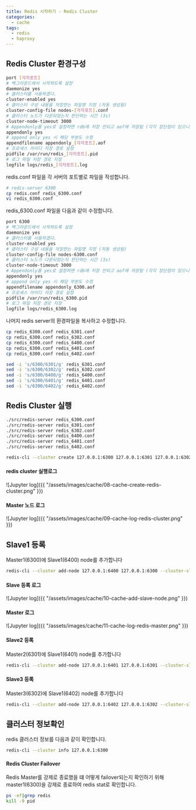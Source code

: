 ```yaml
---
title: Redis 시작하기 - Redis Cluster
categories:
  - cache 
tags:
  - redis
  - haproxy
---
```



## Redis Cluster 환경구성
```bash
port [각자포트]
# 백그라운드에서 시작하도록 설정
daemonize yes
# 클러스터를 사용하겠다.
cluster-enabled yes 
# 클러스터 구성 내용을 저장한는 파일명 지정 (자동 생성됨)
cluster-config-file nodes-[각자포트].conf 
# 클러스터 노드가 다운되었는지 판단하는 시간 (3s)
cluster-node-timeout 3000 
# Appendonly를 yes로 설정하면 rdb에 저장 안되고 aof에 저장됨 (각각 장단점이 있으니 해당 부분은 선택 사항)
appendonly yes 
# append only yes 시 해당 부분도 수정
appendfilename appendonly_[각자포트].aof 
# 프로세스 아이디 저장 경로 설정
pidfile /var/run/redis_[각자포트].pid
# 로그 파일 저장 경로 지정
logfile logs/redis_[각자포트].log
```
redis.conf 파일을 각 서버의 포트별로 파일을 작성합니다.
```bash
# redis-server 6300
cp redis.conf redis_6300.conf
vi redis_6300.conf
```
redis_6300.conf 파일을 다음과 같이 수정합니다.
```bash
port 6300
# 백그라운드에서 시작하도록 설정
daemonize yes
# 클러스터를 사용하겠다.
cluster-enabled yes 
# 클러스터 구성 내용을 저장한는 파일명 지정 (자동 생성됨)
cluster-config-file nodes-6300.conf 
# 클러스터 노드가 다운되었는지 판단하는 시간 (3s)
cluster-node-timeout 3000 
# Appendonly를 yes로 설정하면 rdb에 저장 안되고 aof에 저장됨 (각각 장단점이 있으니 해당 부분은 선택 사항)
appendonly yes 
# append only yes 시 해당 부분도 수정
appendfilename appendonly_6300.aof 
# 프로세스 아이디 저장 경로 설정
pidfile /var/run/redis_6300.pid
# 로그 파일 저장 경로 지정
logfile logs/redis_6300.log
```
나머지 redis server의 환경파일을 복사하고 수정합니다.
```bash
cp redis_6300.conf redis_6301.conf
cp redis_6300.conf redis_6302.conf
cp redis_6300.conf redis_6400.conf
cp redis_6300.conf redis_6401.conf
cp redis_6300.conf redis_6402.conf

sed -i 's/6300/6301/g' redis_6301.conf
sed -i 's/6300/6302/g' redis_6302.conf
sed -i 's/6300/6400/g' redis_6400.conf
sed -i 's/6300/6401/g' redis_6401.conf
sed -i 's/6300/6402/g' redis_6402.conf
```

## Redis Cluster 실행

```bash
./src/redis-server redis_6300.conf
./src/redis-server redis_6301.conf
./src/redis-server redis_6302.conf
./src/redis-server redis_6400.conf
./src/redis-server redis_6401.conf
./src/redis-server redis_6402.conf

redis-cli --cluster create 127.0.0.1:6300 127.0.0.1:6301 127.0.0.1:6302
```
#### redis cluster 실행로그
![Jupyter log]({{ "/assets/images/cache/08-cache-create-redis-cluster.png" }})

#### Master 노드 로그
![Jupyter log]({{ "/assets/images/cache/09-cache-log-redis-cluster.png" }})

## Slave1 등록
Master1(6300)에 Slave1(6400) node를 추가합니다
```bash
redis-cli --cluster add-node 127.0.0.1:6400 127.0.0.1:6300 --cluster-slave
```
#### Slave 등록 로그
![Jupyter log]({{ "/assets/images/cache/10-cache-add-slave-node.png" }})

#### Master 로그
![Jupyter log]({{ "/assets/images/cache/11-cache-log-redis-master.png" }})

#### Slave2 등록
Master2(6301)에 Slave1(6401) node를 추가합니다
```bash
redis-cli --cluster add-node 127.0.0.1:6401 127.0.0.1:6301 --cluster-slave
```

#### Slave3 등록
Master3(6302)에 Slave1(6402) node를 추가합니다
```bash
redis-cli --cluster add-node 127.0.0.1:6402 127.0.0.1:6302 --cluster-slave
```

## 클러스터 정보확인
redis 클러스터 정보를 다음과 같이 확인합니다.
```bash
redis-cli --cluster info 127.0.0.1:6300
```
#### Redis Cluster Failover
Redis Master를 강제로 종료했을 떄 어떻게 failover되는지 확인하기 위해 master1(6300)을 강제로 종료하여 redis stat로 확인합니다.
```bash
ps -ef|grep redis
kill -9 pid
```